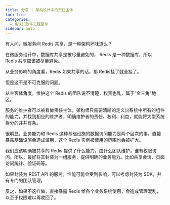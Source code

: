 ```yaml
---
title: 分享 | 架构设计中的责任主体
toc: true
categories: 
  - 高认知软件工程星球
sidebar: auto
---
```


有人问，微服务间 Redis 共享，是一种架构坏味道么？

在微服务设计中，数据库共享是被尽量避免的， Redis 是一种数据库，所以 Redis 共享应该被尽量避免。

从业务影响的角度看，Redis 如果共享的话，那 Redis挂了就全挂了。

但是这不是不可克服的问题。

从主客体角度，维护这个 Redis 的团队说不清楚，权责也乱，属于“金三角”地区。

服务的维护者可以被看做责任主体，架构师只需要清晰的定义出系统中所有的组件的能力，并找到相应的维护者，明确维护者的责任、权利、利益，就能将大型系统拆分的井井有条。

很明显，业务能力和 Redis 这种基础设施的数据访问能力是两个层次的事。直接暴露基础设施会造成滥用，这个 Redis 实例被使用的范围也会被扩大。

我们应该明确被共享的 Redis 提供了什么能力，由什么团队维护，谁有权限访问。所以，最好将其封装为一组服务，提供明确的业务能力。比如共享会话、页面访问统计、验证码等。

如果封装为 REST API 的服务，性能可能会受到影响，可以考虑封装为 SDK，并有专门的团队管理。

反之，如果不这样做，直接暴露 Redis 给各个业务系统使用，会造成管理混乱，以至于权限难以再收回了。

